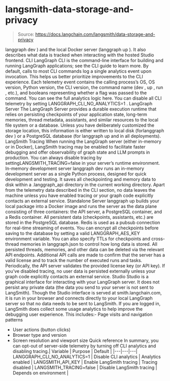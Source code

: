 # langsmith-data-storage-and-privacy

> Source: https://docs.langchain.com/langsmith/data-storage-and-privacy

langgraph dev
) and the local Docker server (langgraph up
). It also describes what data is tracked when interacting with the hosted Studio frontend.
CLI
LangGraph CLI is the command-line interface for building and running LangGraph applications; see the CLI guide to learn more. By default, calls to most CLI commands log a single analytics event upon invocation. This helps us better prioritize improvements to the CLI experience. Each telemetry event contains the calling process’s OS, OS version, Python version, the CLI version, the command name (dev
, up
, run
, etc.), and booleans representing whether a flag was passed to the command. You can see the full analytics logic here.
You can disable all CLI telemetry by setting LANGGRAPH_CLI_NO_ANALYTICS=1
.
LangGraph Server
The LangGraph Server provides a durable execution runtime that relies on persisting checkpoints of your application state, long-term memories, thread metadata, assistants, and similar resources to the local file system or a database. Unless you have deliberately customized the storage location, this information is either written to local disk (forlanggraph dev
) or a PostgreSQL database (for langgraph up
and in all deployments).
LangSmith Tracing
When running the LangGraph server (either in-memory or in Docker), LangSmith tracing may be enabled to facilitate faster debugging and offer observability of graph state and LLM prompts in production. You can always disable tracing by settingLANGSMITH_TRACING=false
in your server’s runtime environment.
In-memory development server
langgraph dev
runs an in-memory development server as a single Python process, designed for quick development and testing. It saves all checkpointing and memory data to disk within a .langgraph_api
directory in the current working directory. Apart from the telemetry data described in the CLI section, no data leaves the machine unless you have enabled tracing or your graph code explicitly contacts an external service.
Standalone Server
langgraph up
builds your local package into a Docker image and runs the server as the data plane consisting of three containers: the API server, a PostgreSQL container, and a Redis container. All persistent data (checkpoints, assistants, etc.) are stored in the PostgreSQL database. Redis is used as a pubsub connection for real-time streaming of events. You can encrypt all checkpoints before saving to the database by setting a valid LANGGRAPH_AES_KEY
environment variable. You can also specify TTLs for checkpoints and cross-thread memories in langgraph.json
to control how long data is stored. All persisted threads, memories, and other data can be deleted via the relevant API endpoints.
Additional API calls are made to confirm that the server has a valid license and to track the number of executed runs and tasks. Periodically, the API server validates the provided license key (or API key).
If you’ve disabled tracing, no user data is persisted externally unless your graph code explicitly contacts an external service.
Studio
Studio is a graphical interface for interacting with your LangGraph server. It does not persist any private data (the data you send to your server is not sent to LangSmith). Though the Studio interface is served at smith.langchain.com, it is run in your browser and connects directly to your local LangGraph server so that no data needs to be sent to LangSmith. If you are logged in, LangSmith does collect some usage analytics to help improve the debugging user experience. This includes:- Page visits and navigation patterns
- User actions (button clicks)
- Browser type and version
- Screen resolution and viewport size
Quick reference
In summary, you can opt-out of server-side telemetry by turning off CLI analytics and disabling tracing.| Variable | Purpose | Default |
|---|---|---|
LANGGRAPH_CLI_NO_ANALYTICS=1 | Disable CLI analytics | Analytics enabled |
LANGSMITH_API_KEY | Enable LangSmith tracing | Tracing disabled |
LANGSMITH_TRACING=false | Disable LangSmith tracing | Depends on environment |